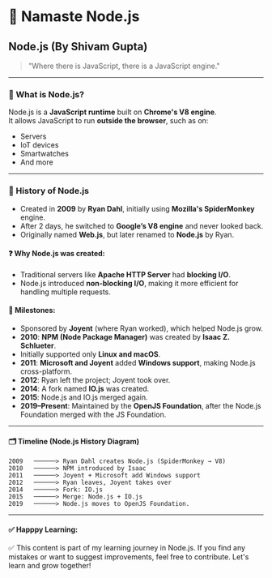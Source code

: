 # 🙏 Namaste Node.js

## Node.js (By Shivam Gupta)

> "Where there is JavaScript, there is a JavaScript engine."

---

### 📌 What is Node.js?

Node.js is a **JavaScript runtime** built on **Chrome's V8 engine**.  
It allows JavaScript to run **outside the browser**, such as on:

- Servers  
- IoT devices  
- Smartwatches  
- And more

---

### 📖 History of Node.js

- Created in **2009** by **Ryan Dahl**, initially using **Mozilla's SpiderMonkey** engine.
- After 2 days, he switched to **Google’s V8 engine** and never looked back.
- Originally named **Web.js**, but later renamed to **Node.js** by Ryan.

#### ❓ Why Node.js was created:

- Traditional servers like **Apache HTTP Server** had **blocking I/O**.
- Node.js introduced **non-blocking I/O**, making it more efficient for handling multiple requests.

#### 🚀 Milestones:

- Sponsored by **Joyent** (where Ryan worked), which helped Node.js grow.
- **2010**: **NPM (Node Package Manager)** was created by **Isaac Z. Schlueter**.
- Initially supported only **Linux and macOS**.
- **2011**: **Microsoft and Joyent** added **Windows support**, making Node.js cross-platform.
- **2012**: Ryan left the project; Joyent took over.
- **2014**: A fork named **IO.js** was created.
- **2015**: Node.js and IO.js merged again.
- **2019–Present**: Maintained by the **OpenJS Foundation**, after the Node.js Foundation merged with the JS Foundation.

---

#### 🗂️ Timeline (Node.js History Diagram)

```text
2009   ──────> Ryan Dahl creates Node.js (SpiderMonkey → V8)
2010   ──────> NPM introduced by Isaac
2011   ──────> Joyent + Microsoft add Windows support
2012   ──────> Ryan leaves, Joyent takes over
2014   ──────> Fork: IO.js
2015   ──────> Merge: Node.js + IO.js
2019   ──────> Node.js moves to OpenJS Foundation.
```
---

#### ✅ Happpy Learning:

✅ This content is part of my learning journey in Node.js. If you find any mistakes or want to suggest improvements, feel free to contribute. Let's learn and grow together!
